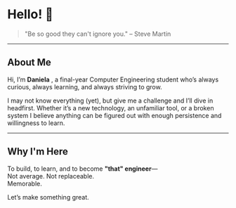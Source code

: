 # Hello! 👋

> "Be so good they can't ignore you." – Steve Martin

---

##  About Me

Hi, I’m **Daniela** , a final-year Computer Engineering student who’s always curious, always learning, and always striving to grow.

I may not know everything (yet), but give me a challenge and I’ll dive in headfirst. Whether it’s a new technology, an unfamiliar tool, or a broken system I believe anything can be figured out with enough persistence and willingness to learn.

---

##  Why I'm Here

To build, to learn, and to become **"that" engineer**—  
Not average. Not replaceable.  
Memorable.

Let’s make something great.
